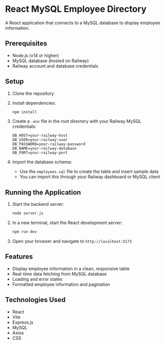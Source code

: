 # React MySQL Employee Directory

A React application that connects to a MySQL database to display employee information.

## Prerequisites

- Node.js (v14 or higher)
- MySQL database (hosted on Railway)
- Railway account and database credentials

## Setup

1. Clone the repository
2. Install dependencies:
   ```bash
   npm install
   ```

3. Create a `.env` file in the root directory with your Railway MySQL credentials:
   ```
   DB_HOST=your-railway-host
   DB_USER=your-railway-user
   DB_PASSWORD=your-railway-password
   DB_NAME=your-railway-database
   DB_PORT=your-railway-port
   ```

4. Import the database schema:
   - Use the `employees.sql` file to create the table and insert sample data
   - You can import this through your Railway dashboard or MySQL client

## Running the Application

1. Start the backend server:
   ```bash
   node server.js
   ```

2. In a new terminal, start the React development server:
   ```bash
   npm run dev
   ```

3. Open your browser and navigate to `http://localhost:5173`

## Features

- Display employee information in a clean, responsive table
- Real-time data fetching from MySQL database
- Loading and error states
- Formatted employee information and pagination

## Technologies Used

- React
- Vite
- Express.js
- MySQL
- Axios
- CSS
